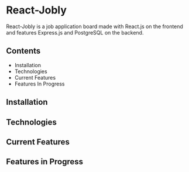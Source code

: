 # React-Jobly
React-Jobly is a job application board made with React.js on the frontend and features Express.js and PostgreSQL on the backend.

## Contents
- Installation
- Technologies
- Current Features
- Features In Progress

## Installation

## Technologies

## Current Features

## Features in Progress